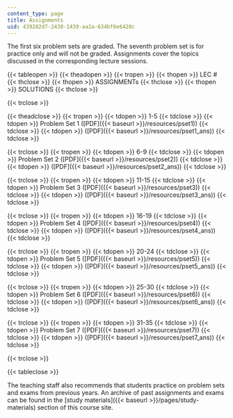 ```yaml
---
content_type: page
title: Assignments
uid: 439282d7-2438-1439-aa2a-634bf6e6428c
---
```


The first six problem sets are graded. The seventh problem set is for practice only and will not be graded. Assignments cover the topics discussed in the corresponding lecture sessions.

{{< tableopen >}}
{{< theadopen >}}
{{< tropen >}}
{{< thopen >}}
LEC #
{{< thclose >}}
{{< thopen >}}
ASSIGNMENTs
{{< thclose >}}
{{< thopen >}}
SOLUTIONS
{{< thclose >}}

{{< trclose >}}

{{< theadclose >}}
{{< tropen >}}
{{< tdopen >}}
1-5
{{< tdclose >}}
{{< tdopen >}}
Problem Set 1 ([PDF]({{< baseurl >}}/resources/pset1))
{{< tdclose >}}
{{< tdopen >}}
([PDF]({{< baseurl >}}/resources/pset1_ans))
{{< tdclose >}}

{{< trclose >}}
{{< tropen >}}
{{< tdopen >}}
6-9
{{< tdclose >}}
{{< tdopen >}}
Problem Set 2 ([PDF]({{< baseurl >}}/resources/pset2))
{{< tdclose >}}
{{< tdopen >}}
([PDF]({{< baseurl >}}/resources/pset2_ans))
{{< tdclose >}}

{{< trclose >}}
{{< tropen >}}
{{< tdopen >}}
11-15
{{< tdclose >}}
{{< tdopen >}}
Problem Set 3 ([PDF]({{< baseurl >}}/resources/pset3))
{{< tdclose >}}
{{< tdopen >}}
([PDF]({{< baseurl >}}/resources/pset3_ans))
{{< tdclose >}}

{{< trclose >}}
{{< tropen >}}
{{< tdopen >}}
16-19
{{< tdclose >}}
{{< tdopen >}}
Problem Set 4 ([PDF]({{< baseurl >}}/resources/pset4))
{{< tdclose >}}
{{< tdopen >}}
([PDF]({{< baseurl >}}/resources/pset4_ans))
{{< tdclose >}}

{{< trclose >}}
{{< tropen >}}
{{< tdopen >}}
20-24
{{< tdclose >}}
{{< tdopen >}}
Problem Set 5 ([PDF]({{< baseurl >}}/resources/pset5))
{{< tdclose >}}
{{< tdopen >}}
([PDF]({{< baseurl >}}/resources/pset5_ans))
{{< tdclose >}}

{{< trclose >}}
{{< tropen >}}
{{< tdopen >}}
25-30
{{< tdclose >}}
{{< tdopen >}}
Problem Set 6 ([PDF]({{< baseurl >}}/resources/pset6))
{{< tdclose >}}
{{< tdopen >}}
([PDF]({{< baseurl >}}/resources/pset6_ans))
{{< tdclose >}}

{{< trclose >}}
{{< tropen >}}
{{< tdopen >}}
31-35
{{< tdclose >}}
{{< tdopen >}}
Problem Set 7 ([PDF]({{< baseurl >}}/resources/pset7))
{{< tdclose >}}
{{< tdopen >}}
([PDF]({{< baseurl >}}/resources/pset7_ans))
{{< tdclose >}}

{{< trclose >}}

{{< tableclose >}}

The teaching staff also recommends that students practice on problem sets and exams from previous years. An archive of past assignments and exams can be found in the [study materials]({{< baseurl >}}/pages/study-materials) section of this course site.